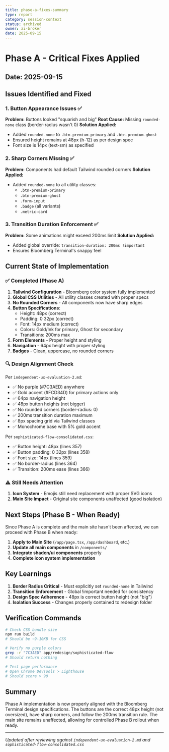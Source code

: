 ```yaml
---
title: phase-a-fixes-summary
type: report
category: session-context
status: archived
owner: ai-broker
date: 2025-09-15
---
```


# Phase A - Critical Fixes Applied

## Date: 2025-09-15

## Issues Identified and Fixed

### 1. Button Appearance Issues ✅
**Problem:** Buttons looked "squarish and big"
**Root Cause:** Missing `rounded-none` class (border-radius wasn't 0)
**Solution Applied:**
- Added `rounded-none` to `.btn-premium-primary` and `.btn-premium-ghost`
- Ensured height remains at 48px (h-12) as per design spec
- Font size is 14px (text-sm) as specified

### 2. Sharp Corners Missing ✅
**Problem:** Components had default Tailwind rounded corners
**Solution Applied:**
- Added `rounded-none` to all utility classes:
  - `.btn-premium-primary`
  - `.btn-premium-ghost`
  - `.form-input`
  - `.badge` (all variants)
  - `.metric-card`

### 3. Transition Duration Enforcement ✅
**Problem:** Some animations might exceed 200ms limit
**Solution Applied:**
- Added global override: `transition-duration: 200ms !important`
- Ensures Bloomberg Terminal's snappy feel

## Current State of Implementation

### ✅ Completed (Phase A)
1. **Tailwind Configuration** - Bloomberg color system fully implemented
2. **Global CSS Utilities** - All utility classes created with proper specs
3. **No Rounded Corners** - All components now have sharp edges
4. **Button Specifications**:
   - Height: 48px (correct)
   - Padding: 0 32px (correct)
   - Font: 14px medium (correct)
   - Colors: Gold/Ink for primary, Ghost for secondary
   - Transitions: 200ms max
5. **Form Elements** - Proper height and styling
6. **Navigation** - 64px height with proper styling
7. **Badges** - Clean, uppercase, no rounded corners

### 🔍 Design Alignment Check

Per `independent-ux-evaluation-2.md`:
- ✅ No purple (#7C3AED) anywhere
- ✅ Gold accent (#FCD34D) for primary actions only
- ✅ 64px navigation height
- ✅ 48px button heights (not bigger)
- ✅ No rounded corners (border-radius: 0)
- ✅ 200ms transition duration maximum
- ✅ 8px spacing grid via Tailwind classes
- ✅ Monochrome base with 5% gold accent

Per `sophisticated-flow-consolidated.css`:
- ✅ Button height: 48px (lines 357)
- ✅ Button padding: 0 32px (lines 358)
- ✅ Font size: 14px (lines 359)
- ✅ No border-radius (lines 364)
- ✅ Transition: 200ms ease (lines 366)

### ⚠️ Still Needs Attention
1. **Icon System** - Emojis still need replacement with proper SVG icons
2. **Main Site Impact** - Original site components unaffected (good isolation)

## Next Steps (Phase B - When Ready)

Since Phase A is complete and the main site hasn't been affected, we can proceed with Phase B when ready:

1. **Apply to Main Site** (`/app/page.tsx`, `/app/dashboard`, etc.)
2. **Update all main components** in `/components/`
3. **Integrate shadcn/ui components** properly
4. **Complete icon system implementation**

## Key Learnings

1. **Border Radius Critical** - Must explicitly set `rounded-none` in Tailwind
2. **Transition Enforcement** - Global !important needed for consistency
3. **Design Spec Adherence** - 48px is correct button height (not "big")
4. **Isolation Success** - Changes properly contained to redesign folder

## Verification Commands

```bash
# Check CSS bundle size
npm run build
# Should be ~9-10KB for CSS

# Verify no purple colors
grep -r "7C3AED" app/redesign/sophisticated-flow
# Should return nothing

# Test page performance
# Open Chrome DevTools > Lighthouse
# Should score > 90
```

## Summary

Phase A implementation is now properly aligned with the Bloomberg Terminal design specifications. The buttons are the correct 48px height (not oversized), have sharp corners, and follow the 200ms transition rule. The main site remains unaffected, allowing for controlled Phase B rollout when ready.

---

*Updated after reviewing against `independent-ux-evaluation-2.md` and `sophisticated-flow-consolidated.css`*